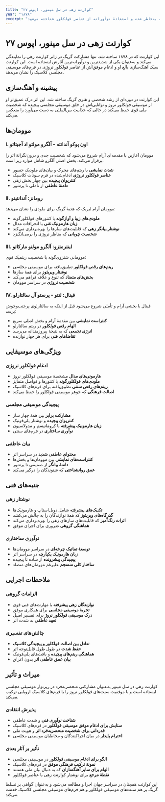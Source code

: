```yaml
---
title: "کوارتت زهی در سل مینور، اپوس ۲۷"
year: "۱۸۷۸"
excerpt: "کوارتتی که به‌خاطر شدت و استفادهٔ نوآورانه از عناصر فولکلور شناخته می‌شود."
---
```


# کوارتت زهی در سل مینور، اپوس ۲۷

این کوارتت که در ۱۸۷۸ ساخته شد، تنها مشارکت گریگ در ژانر کوارتت زهی را نمایندگی می‌کند و به‌عنوان یکی از شدیدترین و نوآورانه‌ترین آثارش ایستاده است. این کوارتت سبک آهنگ‌سازی بالغ او و ادغام موفق‌اش از عناصر فولکلور نروژی در فرم‌های موسیقی مجلسی کلاسیک را نشان می‌دهد.

## پیشینه و آهنگ‌سازی

این کوارتت در دوره‌ای از رشد شخصی و هنری گریگ ساخته شد. این اثر درک عمیق‌تر او از موسیقی فولکلور نروژ و توانایی‌اش در خلق موسیقی مجلسی پیچیده که شخصیت ملی قوی حفظ می‌کند در حالی که جذابیت بین‌المللی به دست می‌آورد را منعکس می‌کند.

## موومان‌ها

### I. اون پوکو آندانته - آلگرو مولتو اد آجیتاتو
موومان آغازین با مقدمه‌ای آرام شروع می‌شود که شخصیت جدی و درون‌نگرانهٔ اثر را برقرار می‌کند. بخش اصلی آلگرو شامل موارد زیر است:
- **شدت نمایشی** با ریتم‌های محرک و بیان‌های ملودیک جسور
- **عناصر فولکلور نروژی** ادغام‌شده در فرم سونات کلاسیک
- **کنترپوان پیچیده** بین چهار بخش زهی
- **دامنهٔ عاطفی** از تأملی تا پرشور

### II. رومانز: آندانتینو
موومان آرام لیریک که هدیهٔ گریگ برای ملودی را نشان می‌دهد:
- **ملودی‌های زیبا و آوازگونه** با کنتورهای فولکلورگونه
- **زبان هارمونیک غنی** با انحرافات مدال
- **نوشتار بیانگر زهی** که قابلیت‌های سازها را بهره‌برداری می‌کند
- **شخصیت چوپانی** که مناظر نروژی را برمی‌انگیزد

### III. اینترمتزو: آلگرو مولتو مارکاتو
موومانی شتزوی‌گونه با شخصیت ریتمیک قوی:
- **ریتم‌های رقص فولکلور** تطبیق‌یافته برای موسیقی مجلسی
- **نوشتار ویریئوز** برای همهٔ سازها
- **بخش‌های متضاد** که تنوع و علاقه فراهم می‌کند
- **شخصیت نروژی** در سراسر موومان

### IV. فینال: لنتو - پرستو آل سالتارلو
فینال با بخشی آرام و تأملی شروع می‌شود قبل از اینکه به سالتارلوی پرجنب‌وجوش برسد:
- **کنتراست نمایشی** بین مقدمهٔ آرام و بخش اصلی سریع
- **الهام رقص فولکلور** در ریتم سالتارلو
- **انرژی تجمعی** که به نتیجهٔ پیروزمندانه می‌رسد
- **تقاضاهای فنی** برای هر چهار نوازنده

## ویژگی‌های موسیقایی

### ادغام فولکلور نروژی
- **هارمونی‌های مدال** مشخصهٔ موسیقی فولکلور نروژ
- **ملودی‌های فولکلورگونه** با کنتورها و فواصل متمایز
- **ریتم‌های رقص سنتی** تطبیق‌یافته برای فرم‌های کلاسیک
- **اصالت فرهنگی** که جوهر موسیقی فولکلور را حفظ می‌کند

### پیچیدگی موسیقی مجلسی
- **مشارکت برابر** بین همهٔ چهار ساز
- **کنترپوان پیچیده** و نوشتار پلی‌فونیک
- **زبان هارمونیک پیشرفته** با کروماتیسم و مدولاسیون
- **نوآوری ساختاری** در فرم‌های سنتی

### بیان عاطفی
- **محتوای عاطفی شدید** در سراسر اثر
- **کنتراست‌های نمایشی** بین موومان‌ها و بخش‌ها
- **دامنهٔ بیانگر** از صمیمی تا پرشور
- **عمق روانشناختی** که شنوندگان را درگیر می‌کند

## جنبه‌های فنی

### نوشتار زهی
- **تکنیک‌های پیشرفته** شامل دوبل‌استاپ و هارمونیک‌ها
- **گذرگاه‌های ویریئوز** که همهٔ نوازندگان را به چالش می‌کشد
- **اثرات رنگ‌آمیز** که قابلیت‌های سازهای زهی را بهره‌برداری می‌کند
- **هماهنگی گروهی** ضروری برای اجرای موفق

### نوآوری ساختاری
- **توسعهٔ تماتیک چرخه‌ای** در سراسر موومان‌ها
- **زبان هارمونیک یکپارچه** در سراسر اثر
- **پیچیدگی پیشرونده** از ساده تا پیچیده
- **ساختار کلی منسجم** علیرغم موومان‌های متضاد

## ملاحظات اجرایی

### الزامات گروهی
- **نوازندگان زهی پیشرفته** با مهارت‌های فنی قوی
- **تجربهٔ موسیقی مجلسی** برای همکاری موفق
- **درک موسیقی فولکلور نروژ** برای تفسیر اصیل
- **تعهد عاطفی** به شدت اثر

### چالش‌های تفسیری
- **تعادل بین اصالت فولکلور و پیچیدگی کلاسیک**
- **حفظ شدت** در طول طول قابل‌توجه اثر
- **هماهنگی ریتم‌های پیچیده** و بافت‌های پلی‌فونیک
- **بیان عمق عاطفی اثر** بدون اغراق

## میراث و تأثیر

کوارتت زهی در سل مینور به‌عنوان مشارکتی منحصربه‌فرد در رپرتوار موسیقی مجلسی ایستاده است و با موفقیت سنت‌های فولکلور نروژ را با فرم‌های کلاسیک اروپایی ترکیب می‌کند.

### پذیرش انتقادی
- **شناخت نوآوری فنی** و شدت عاطفی
- **ستایش برای ادغام موفق موسیقی فولکلور** در فرم‌های کلاسیک
- **قدردانی برای شخصیت منحصربه‌فرد اثر** و هویت ملی
- **احترام پایدار** در میان اجراکنندگان و مخاطبان موسیقی مجلسی

### تأثیر بر آثار بعدی
- **الگو برای ادغام موسیقی فولکلور** در موسیقی مجلسی
- **نمونهٔ ترکیب فرهنگی موفق** در فرم‌های کلاسیک
- **الهام برای سایر آهنگسازان** که به دنبال بیان ملی هستند
- **نقطهٔ مرجع** برای نوشتار کوارتت زهی با عناصر فولکلور

این کوارتت همچنان در سراسر جهان اجرا و مطالعه می‌شود و به‌عنوان گواهی بر تسلط گریگ بر هم سنت‌های موسیقی فولکلور و هم فرم‌های موسیقی مجلسی کلاسیک خدمت می‌کند.
